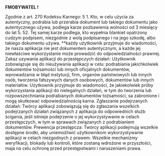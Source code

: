 **FMOBYWATEL !**

Zgodnie z art. 270 Kodeksu Karnego: 5 1. Kto, w celu użycia za autentyczny, podrabia lub przerabia dokument lub takiego dokumentu jako autentycznego używa, podlega karze pozbawienia wolności od 3 miesięcy do lat 5. 52. Tej samej karze podlega, kto wypełnia blankiet opatrzony cudzym podpisem, niezgodnie z wolą podpisanego i na jego szkodę, albo takiego dokumentu używa. 
**każdy użytkownik przyjmuje do wiadomości, że nasza aplikacja nie jest dokumentem autentycznym, a każde jej niewłaściwe wykorzystanie może prowadzić do odpowiedzialności prawnej. Zakaz uzywania aplikacji do przestępczych działań: Użytkownik zobowiązuje się do nieużywania aplikacji w celu: 
podrabiania jakichkolwiek dokumentów tożsamości lub innych oficjalnych dokumentów, wprowadzania w błąd instytucji, firm, organów państwowych lub innych osób, 
tworzenia fałszywych danych osobowych, dokumentów lub innych materiałów. 
Użytkownik przyjmuje do wiadomości, że jakiekolwiek próby wykorzystania aplikacji do nielegalnych działań, w tym do tworzenia lub rozpowszechniania podrabianych dokumentów tożsamości, sa zabronione i mogą skutkować odpowiedzialnością karna. 
Zgłaszanie podejrzanych działań: Twórcy aplikacji zobowiązują się do zgłaszania wszelkich podejrzanych działań związanych z aplikacja do odpowiednich służb ścigania, jeśli istnieje podejrzenie o jej wykorzystywanie w celach przestępczych, w tym w sprawach związanych z podrabianiem dokumentów. 
Prewencja przestępcza: Twórcy aplikacji podejmują wszelkie dostępne środki, aby uniemożliwić użytkownikom wykorzystywanie aplikacji w celach niezgodnych z prawem. Wszelkie mechanizmy weryfikacji, blokady lub kontroli, które zostaną wdrożone w przyszłości, maja na celu ochronę przed przestępstwami i naruszeniami prawa.


